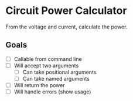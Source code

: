 # Circuit Power Calculator

From the voltage and current, calculate the power.

## Goals

- [ ] Callable from command line
- [ ] Will accept two arguments
  - [ ] Can take positional arguments
  - [ ] Can take named arguments
- [ ] Will return the power
- [ ] Will handle errors (show usage)
